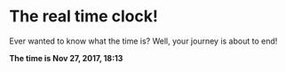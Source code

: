 # The real time clock!

Ever wanted to know what the time is? Well, your journey is about to end!

**The time is Nov 27, 2017, 18:13**